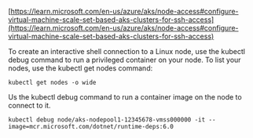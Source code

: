 
[https://learn.microsoft.com/en-us/azure/aks/node-access#configure-virtual-machine-scale-set-based-aks-clusters-for-ssh-access](https://learn.microsoft.com/en-us/azure/aks/node-access#configure-virtual-machine-scale-set-based-aks-clusters-for-ssh-access)

To create an interactive shell connection to a Linux node, use the kubectl debug command to run a privileged container on your node. To list your nodes, use the kubectl get nodes command:
```
kubectl get nodes -o wide
```
Us the kubectl debug command to run a container image on the node to connect to it.
```
kubectl debug node/aks-nodepool1-12345678-vmss000000 -it --image=mcr.microsoft.com/dotnet/runtime-deps:6.0
```
